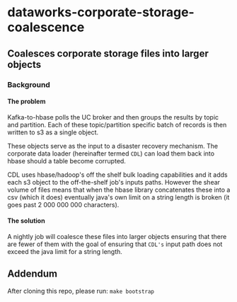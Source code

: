 # dataworks-corporate-storage-coalescence

## Coalesces corporate storage files into larger objects

### Background

#### The problem

Kafka-to-hbase polls the UC  broker and then groups the results by topic and partition.
Each of these topic/partition specific batch of records is then written to s3 as a 
single object.

These objects serve as the input to a disaster recovery mechanism. The corporate data
loader (hereinafter termed `CDL`) can load them back into hbase should a table become corrupted. 

CDL uses hbase/hadoop's off the shelf bulk loading capabilities and it adds each s3 object 
to the off-the-shelf job's inputs paths. However the shear volume of files means that when
the hbase library concatenates these into a csv (which it does) eventually java's own
limit on a string length is broken (it goes past 2 000 000 000 characters). 

#### The solution

A nightly job will coalesce these files into larger objects ensuring that there are fewer 
of them with the goal of ensuring that `CDL's` input path does not exceed the java limit 
for a string length.

## Addendum
After cloning this repo, please run:
`make bootstrap`
